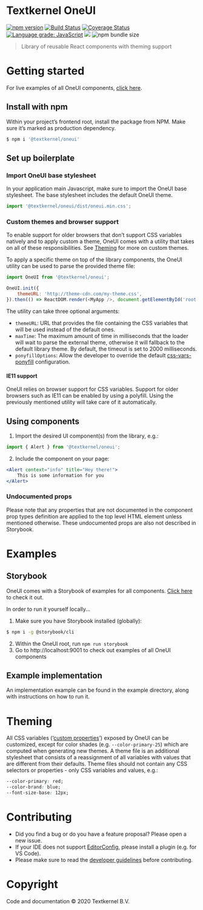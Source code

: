 # Textkernel OneUI

[![npm version](https://img.shields.io/npm/v/@textkernel/oneui.svg)](https://www.npmjs.com/package/@textkernel/oneui)
[![Build Status](https://travis-ci.com/textkernel/oneui.svg?branch=master)](https://travis-ci.com/textkernel/oneui)
[![Coverage Status](https://coveralls.io/repos/github/textkernel/oneui/badge.svg?branch=master)](https://coveralls.io/github/textkernel/oneui?branch=master)
[![Language grade: JavaScript](https://img.shields.io/lgtm/grade/javascript/g/textkernel/oneui.svg?logo=lgtm&logoWidth=18)](https://lgtm.com/projects/g/textkernel/oneui/context:javascript)
![](https://img.shields.io/david/textkernel/oneui.svg?style=flat)
![npm bundle size](https://img.shields.io/bundlephobia/minzip/@textkernel/oneui.svg)

> Library of reusable React components with theming support

# Getting started

For live examples of all OneUI components, [click here](https://textkernel.github.io/oneui/).

## Install with npm

Within your project’s frontend root, install the package from NPM. Make sure it’s marked as production dependency.

```bash
$ npm i '@textkernel/oneui'
```

## Set up boilerplate

### Import OneUI base stylesheet

In your application main Javascript, make sure to import the OneUI base stylesheet. The base stylesheet includes the default OneUI theme.

```javascript
import '@textkernel/oneui/dist/oneui.min.css';
```

### Custom themes and browser support

To enable support for older browsers that don’t support CSS variables natively and to apply custom a theme, OneUI comes with a utility that takes on all of these responsibilities. See [Theming](#theming) for more on custom themes.

To apply a specific theme on top of the library components, the OneUI utility can be used to parse the provided theme file:

```javascript
import OneUI from '@textkernel/oneui';

OneUI.init({
    themeURL: 'http://theme-cdn.com/my-theme.css',
}).then(() => ReactDOM.render(<MyApp />, document.getElementById('root')));
```

The utility can take three optional arguments:

-   `themeURL`: URL that provides the file containing the CSS variables that will be used instead of the default ones.
-   `maxTime`: The maximum amount of time in milliseconds that the loader will wait to parse the external theme, otherwise it will fallback to the default library theme. By default, the timeout is set to 2000 milliseconds.
-   `ponyfillOptions`: Allow the developer to override the default [css-vars-ponyfill](https://www.npmjs.com/package/css-vars-ponyfill) configuration.

#### IE11 support

OneUI relies on browser support for CSS variables. Support for older browsers such as IE11 can be enabled by using a polyfill. Using the previously mentioned utility will take care of it automatically.

## Using components

1. Import the desired UI component(s) from the library, e.g.:

```javascript
import { Alert } from '@textkernel/oneui';
```

2. Include the component on your page:

```jsx
<Alert context="info" title="Hey there!">
    This is some information for you
</Alert>
```

### Undocumented props

Please note that any properties that are not documented in the component prop types definition are applied to the top level HTML element unless mentioned otherwise. These undocumented props are also not described in Storybook.

# Examples

## Storybook

OneUI comes with a Storybook of examples for all components. [Click here](https://textkernel.github.io/oneui/) to check it out.

In order to run it yourself locally...

1. Make sure you have Storybook installed (globally):

```bash
$ npm i -g @storybook/cli
```

2. Within the OneUI root, run `npm run storybook`
3. Go to http://localhost:9001 to check out examples of all OneUI components

## Example implementation

An implementation example can be found in the example directory, along with instructions on how to run it.

# Theming

All CSS variables (‘[custom properties](https://developer.mozilla.org/en-US/docs/Web/CSS/--*)’) exposed by OneUI can be customized, except for color shades (e.g. `--color-primary-25`) which are computed when generating new themes. A theme file is an additional stylesheet that consists of a reassignment of all variables with values that are different from their defaults. Theme files should not contain any CSS selectors or properties - only CSS variables and values, e.g.:

```css
--color-primary: red;
--color-brand: blue;
--font-size-base: 12px;
```

# Contributing

-   Did you find a bug or do you have a feature proposal? Please open a new issue.
-   If your IDE does not support [EditorConfig](https://editorconfig.org/), please install a plugin (e.g. for VS Code).
-   Please make sure to read the [developer guidelines](CONTRIBUTING.md) before contributing.

# Copyright

Code and documentation © 2020 Textkernel B.V.
